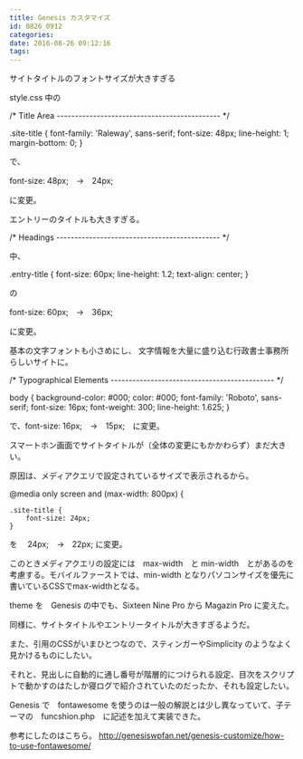 ```yaml
---
title: Genesis カスタマイズ
id: 0826_0912
categories:
date: 2016-08-26 09:12:16
tags:
---
```


サイトタイトルのフォントサイズが大きすぎる

style.css 中の

/* Title Area
--------------------------------------------- */

.site-title {
	font-family: 'Raleway', sans-serif;
	font-size: 48px;
	line-height: 1;
	margin-bottom: 0;
}

で、

font-size: 48px;　→　24px;

に変更。

エントリーのタイトルも大きすぎる。

/* Headings
--------------------------------------------- */

中、

.entry-title {
	font-size: 60px;
	line-height: 1.2;
	text-align: center;
}

の

font-size: 60px;　→　36px;

に変更。

基本の文字フォントも小さめにし、
文字情報を大量に盛り込む行政書士事務所らしいサイトに。

/* Typographical Elements
--------------------------------------------- */

body {
	background-color: #000;
	color: #000;
	font-family: 'Roboto', sans-serif;
	font-size: 16px;
	font-weight: 300;
	line-height: 1.625;
}

で、font-size: 16px;　→　15px;　に変更。

スマートホン画面でサイトタイトルが（全体の変更にもかかわらず）まだ大きい。

原因は、メディアクエリで設定されているサイズで表示されるから。

@media only screen and (max-width: 800px) {

	.site-title {
		font-size: 24px;
	}

を　 24px;　→　22px; に変更。

このときメディアクエリの設定には　max-width　と min-width　とがあるのを考慮する。モバイルファーストでは、min-width となりパソコンサイズを優先に書いているCSSでmax-widthとなる。

theme を　Genesis の中でも、Sixteen Nine Pro から Magazin Pro に変えた。

同様に、サイトタイトルやエントリータイトルが大きすぎるようだ。

また、引用のCSSがいまひとつなので、スティンガーやSimplicity のようなよく見かけるものにしたい。

それと、見出しに自動的に通し番号が階層的につけられる設定、目次をスクリプトで動かすのはたしか寝ログで紹介されていたのだったか、それも設定したい。

Genesis で　fontawesome を使うのは一般の解説とは少し異なっていて、子テーマの　funcshion.php　に記述を加えて実装できた。

参考にしたのはこちら。
http://genesiswpfan.net/genesis-customize/how-to-use-fontawesome/

